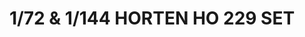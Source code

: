 ---
layout: product
title: "1/72 & 1/144 HORTEN HO 229 SET"
price: "7000" 
desc: "Plastična maketa"
img_path: "/assets/img/VOLKSWS7201-144.webp"
brand: "ZOUKEI-MURA"
available: false
special_offer: false
new: false
soon: false
cat: "010000"
subcat: "014100"
subsubcat: "00"
sifra: "VOLKSWS7201-144"
popular: false
---
